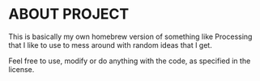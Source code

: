 # ABOUT PROJECT
This is basically my own homebrew version of something like Processing that I like to use to mess around with random ideas that I get.

Feel free to use, modify or do anything with the code, as specified in the license.